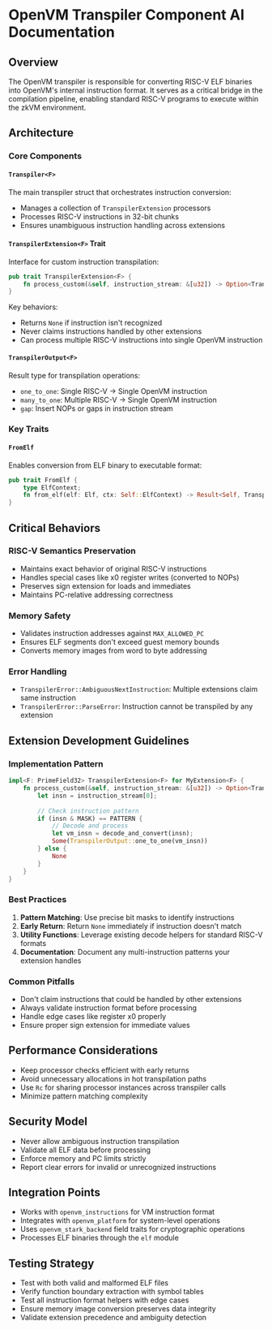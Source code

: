 # OpenVM Transpiler Component AI Documentation

## Overview
The OpenVM transpiler is responsible for converting RISC-V ELF binaries into OpenVM's internal instruction format. It serves as a critical bridge in the compilation pipeline, enabling standard RISC-V programs to execute within the zkVM environment.

## Architecture

### Core Components

#### `Transpiler<F>`
The main transpiler struct that orchestrates instruction conversion:
- Manages a collection of `TranspilerExtension` processors
- Processes RISC-V instructions in 32-bit chunks
- Ensures unambiguous instruction handling across extensions

#### `TranspilerExtension<F>` Trait
Interface for custom instruction transpilation:
```rust
pub trait TranspilerExtension<F> {
    fn process_custom(&self, instruction_stream: &[u32]) -> Option<TranspilerOutput<F>>;
}
```

Key behaviors:
- Returns `None` if instruction isn't recognized
- Never claims instructions handled by other extensions
- Can process multiple RISC-V instructions into single OpenVM instruction

#### `TranspilerOutput<F>`
Result type for transpilation operations:
- `one_to_one`: Single RISC-V → Single OpenVM instruction
- `many_to_one`: Multiple RISC-V → Single OpenVM instruction  
- `gap`: Insert NOPs or gaps in instruction stream

### Key Traits

#### `FromElf`
Enables conversion from ELF binary to executable format:
```rust
pub trait FromElf {
    type ElfContext;
    fn from_elf(elf: Elf, ctx: Self::ElfContext) -> Result<Self, TranspilerError>;
}
```

## Critical Behaviors

### RISC-V Semantics Preservation
- Maintains exact behavior of original RISC-V instructions
- Handles special cases like x0 register writes (converted to NOPs)
- Preserves sign extension for loads and immediates
- Maintains PC-relative addressing correctness

### Memory Safety
- Validates instruction addresses against `MAX_ALLOWED_PC`
- Ensures ELF segments don't exceed guest memory bounds
- Converts memory images from word to byte addressing

### Error Handling
- `TranspilerError::AmbiguousNextInstruction`: Multiple extensions claim same instruction
- `TranspilerError::ParseError`: Instruction cannot be transpiled by any extension

## Extension Development Guidelines

### Implementation Pattern
```rust
impl<F: PrimeField32> TranspilerExtension<F> for MyExtension<F> {
    fn process_custom(&self, instruction_stream: &[u32]) -> Option<TranspilerOutput<F>> {
        let insn = instruction_stream[0];
        
        // Check instruction pattern
        if (insn & MASK) == PATTERN {
            // Decode and process
            let vm_insn = decode_and_convert(insn);
            Some(TranspilerOutput::one_to_one(vm_insn))
        } else {
            None
        }
    }
}
```

### Best Practices
1. **Pattern Matching**: Use precise bit masks to identify instructions
2. **Early Return**: Return `None` immediately if instruction doesn't match
3. **Utility Functions**: Leverage existing decode helpers for standard RISC-V formats
4. **Documentation**: Document any multi-instruction patterns your extension handles

### Common Pitfalls
- Don't claim instructions that could be handled by other extensions
- Always validate instruction format before processing
- Handle edge cases like register x0 properly
- Ensure proper sign extension for immediate values

## Performance Considerations
- Keep processor checks efficient with early returns
- Avoid unnecessary allocations in hot transpilation paths
- Use `Rc` for sharing processor instances across transpiler calls
- Minimize pattern matching complexity

## Security Model
- Never allow ambiguous instruction transpilation
- Validate all ELF data before processing
- Enforce memory and PC limits strictly
- Report clear errors for invalid or unrecognized instructions

## Integration Points
- Works with `openvm_instructions` for VM instruction format
- Integrates with `openvm_platform` for system-level operations  
- Uses `openvm_stark_backend` field traits for cryptographic operations
- Processes ELF binaries through the `elf` module

## Testing Strategy
- Test with both valid and malformed ELF files
- Verify function boundary extraction with symbol tables
- Test all instruction format helpers with edge cases
- Ensure memory image conversion preserves data integrity
- Validate extension precedence and ambiguity detection